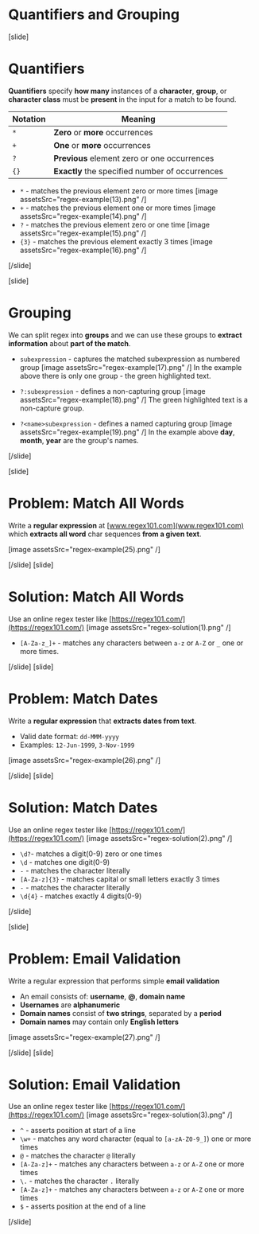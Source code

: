 # Quantifiers and Grouping

[slide]

# Quantifiers 
**Quantifiers** specify **how many** instances of a **character**, **group**, or **character class** must be **present** in the input for a match to be found.

| **Notation** | **Meaning** |
| --- | --- |
|`*`|**Zero** or **more** occurrences|
|`+`|**One** or **more** occurrences|
|`?`|**Previous** element zero or one occurrences|
|`{}`|**Exactly** the specified number of occurrences|

- `*` - matches the previous element zero or more times
[image assetsSrc="regex-example(13).png" /]
- `+` - matches the previous element one or more times
[image assetsSrc="regex-example(14).png" /]
- `?` - matches the previous element zero or one time
[image assetsSrc="regex-example(15).png" /]
- `{3}` - matches the previous element exactly 3 times
[image assetsSrc="regex-example(16).png" /]

[/slide]

[slide]

# Grouping

We can split regex into **groups** and we can use these groups to **extract information** about **part of the match**.

- `subexpression` - captures the matched subexpression as numbered group
[image assetsSrc="regex-example(17).png" /]
In the example above there is only one group - the green highlighted text.

- `?:subexpression` - defines a non-capturing group
[image assetsSrc="regex-example(18).png" /]
The green highlighted text is a non-capture group.

- `?<name>subexpression` - defines a named capturing group
[image assetsSrc="regex-example(19).png" /]
In the example above **day**, **month**, **year** are the group's names.

[/slide]

[slide]
# Problem: Match All Words

Write a **regular expression** at [www.regex101.com](www.regex101.com) which **extracts all word** char sequences **from a given text**.

[image assetsSrc="regex-example(25).png" /]

[/slide]
[slide]
# Solution: Match All Words
Use an online regex tester like [https://regex101.com/](https://regex101.com/)
[image assetsSrc="regex-solution(1).png" /] 


- `[A-Za-z_]+` - matches any characters between `a-z` or `A-Z` or `_` one or more times. 

[/slide]
[slide]
# Problem: Match Dates

Write a **regular expression** that **extracts dates from text**.

- Valid date format: `dd-MMM-yyyy`
- Examples: `12-Jun-1999`, `3-Nov-1999`

[image assetsSrc="regex-example(26).png" /]

[/slide]
[slide]
# Solution: Match Dates
Use an online regex tester like [https://regex101.com/](https://regex101.com/)
[image assetsSrc="regex-solution(2).png" /] 
- `\d?`- matches a digit(0-9) zero or one times
- `\d` - matches one digit(0-9)
- `-` - matches the character literally 
- `[A-Za-z]{3}` - matches capital or small letters exactly 3 times
- `-` - matches the character literally
- `\d{4}` - matches exactly 4 digits(0-9)

[/slide]

[slide]
# Problem: Email Validation

Write a regular expression that performs simple **email validation**
- An email consists of: **username**, **@**, **domain name**
- **Usernames** are **alphanumeric**
- **Domain names** consist of **two strings**, separated by a **period**
- **Domain names** may contain only **English letters**

[image assetsSrc="regex-example(27).png" /]

[/slide]
[slide]
# Solution: Email Validation
Use an online regex tester like [https://regex101.com/](https://regex101.com/)
[image assetsSrc="regex-solution(3).png" /] 
- `^` - asserts position at start of a line
- `\w+` - matches any word character (equal to `[a-zA-Z0-9_]`) one or more times
- `@` - matches the character `@` literally
- `[A-Za-z]+` - matches any characters between `a-z` or `A-Z` one or more times 
- `\.` - matches the character `.` literally
- `[A-Za-z]+` - matches any characters between `a-z` or `A-Z` one or more times
- `$` - asserts position at the end of a line

[/slide]